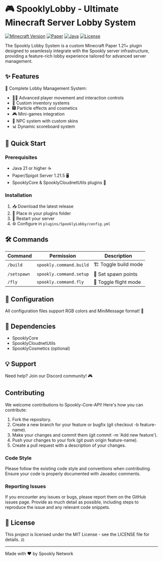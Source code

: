# 🎮 SpooklyLobby - Ultimate Minecraft Server Lobby System

[![Minecraft Version](https://img.shields.io/badge/Minecraft-1.21.5-brightgreen.svg)](https://www.minecraft.net/)
[![Paper](https://img.shields.io/badge/Paper-1.21.5-blue.svg)](https://papermc.io/)
[![Java](https://img.shields.io/badge/Java-21-red.svg)](https://adoptium.net/)
[![License](https://img.shields.io/badge/license-MIT-green)](LICENSE)

The Spookly Lobby System is a custom Minecraft Paper 1.21+ plugin designed to seamlessly integrate with the Spookly server infrastructure, providing a feature-rich lobby experience tailored for advanced server management.

## ✨ Features

🎯 Complete Lobby Management System:
- 🏃‍♂️ Advanced player movement and interaction controls
- 🎒 Custom inventory systems
- 🎆 Particle effects and cosmetics
- 🎮 Mini-games integration
- 👥 NPC system with custom skins
- 📊 Dynamic scoreboard system

## 🚀 Quick Start

### Prerequisites
- Java 21 or higher ☕
- Paper/Spigot Server 1.21.5 🖥️
- SpooklyCore & SpooklyCloudnetUtils plugins 🔌

### Installation
1. 📥 Download the latest release
2. 📁 Place in your plugins folder
3. 🔄 Restart your server
4. ⚙️ Configure in `plugins/SpooklyLobby/config.yml`

## 🛠️ Commands

| Command | Permission | Description |
|---------|------------|-------------|
| `/build` | `spookly.command.build` | 🏗️ Toggle build mode |
| `/setspawn` | `spookly.command.setup` | 📍 Set spawn points |
| `/fly` | `spookly.command.fly` | 🦅 Toggle flight mode |

## 🔧 Configuration

All configuration files support RGB colors and MiniMessage format! 🎨

## 🤝 Dependencies

- SpooklyCore
- SpooklyCloudnetUtils
- SpooklyCosmetics (optional)

## 💡 Support

Need help? Join our Discord community! 🎮

## Contributing
We welcome contributions to Spookly-Core-API! Here's how you can contribute:

1. Fork the repository.
2. Create a new branch for your feature or bugfix (git checkout -b feature-name).
3. Make your changes and commit them (git commit -m 'Add new feature').
4. Push your changes to your fork (git push origin feature-name).
5. Create a pull request with a description of your changes.

### Code Style
Please follow the existing code style and conventions when contributing. Ensure your code is properly documented with Javadoc comments.

### Reporting Issues
If you encounter any issues or bugs, please report them on the GitHub issues page. Provide as much detail as possible, including steps to reproduce the issue and any relevant code snippets.

## 📝 License

This project is licensed under the MIT License - see the LICENSE file for details. ⚖️

---
Made with ❤️ by Spookly Network